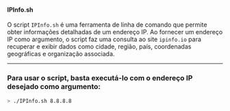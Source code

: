 #### IPInfo.sh

O script `IPInfo.sh` é uma ferramenta de linha de comando que permite obter informações detalhadas de um endereço IP. Ao fornecer um endereço IP como argumento, o script faz uma consulta ao site `ipinfo.io` para recuperar e exibir dados como cidade, região, país, coordenadas geográficas e organização associada.

---

### Para usar o script, basta executá-lo com o endereço IP desejado como argumento:

```bash
> ./IPInfo.sh 8.8.8.8
```
